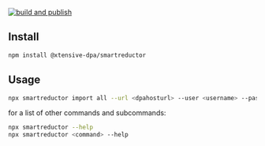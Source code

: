 [![build and publish](https://github.com/x-tensive/SmartReductor/actions/workflows/build%20and%20publish.yml/badge.svg)](https://github.com/x-tensive/SmartReductor/actions/workflows/build%20and%20publish.yml)

## Install

```sh
npm install @xtensive-dpa/smartreductor
```

## Usage

```sh
npx smartreductor import all --url <dpahosturl> --user <username> --password <userpassword>
```

for a list of other commands and subcommands:

```sh
npx smartreductor --help
npx smartreductor <command> --help
```
